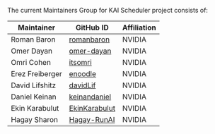 The current Maintainers Group for KAI Scheduler project consists of:

| Maintainer      | GitHub ID                                             | Affiliation |
|-----------------|-------------------------------------------------------|-------------|
| Roman Baron     | [romanbaron](https://github.com/romanbaron)           | NVIDIA      |
| Omer Dayan      | [omer-dayan](https://github.com/omer-dayan)           | NVIDIA      |
| Omri Cohen      | [itsomri](https://github.com/itsomri)                 | NVIDIA      |
| Erez Freiberger | [enoodle](https://github.com/enoodle)                 | NVIDIA      |
| David Lifshitz  | [davidLif](https://github.com/davidLif)               | NVIDIA      |
| Daniel Keinan   | [keinandaniel](https://github.com/keinandaniel)       | NVIDIA      |
| Ekin Karabulut  | [EkinKarabulut](https://github.com/EkinKarabulut)     | NVIDIA      |
| Hagay Sharon    | [Hagay-RunAI](https://github.com/Hagay-RunAI)         | NVIDIA      |
